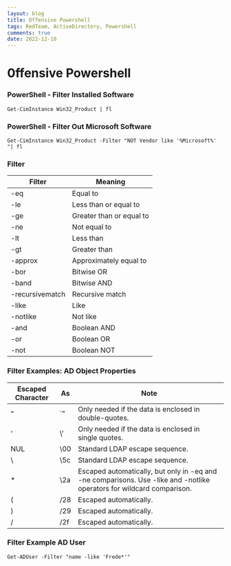 ```yaml
---
layout: blog
title: Offensive Powershell
tags: RedTeam, ActiveDirectory, Powershell
comments: true
date: 2022-12-10
---
```


# 0ffensive Powershell

### PowerShell - Filter Installed Software

    Get-CimInstance Win32_Product | fl
    
### PowerShell - Filter Out Microsoft Software

    Get-CimInstance Win32_Product -Filter "NOT Vendor like '%Microsoft%'  "| fl
    
### Filter

| Filter          | Meaning                  |
|-----------------|--------------------------|
| -eq             | Equal to                 |
| -le             | Less than or equal to    |
| -ge             | Greater than or equal to |
| -ne             | Not equal to             |
| -lt             | Less than                |
| -gt             | Greater than             |
| -approx         | Approximately equal to   |
| -bor            | Bitwise OR               |
| -band           | Bitwise AND              |
| -recursivematch | Recursive match          |
| -like           | Like                     |
| -notlike        | Not like                 |
| -and            | Boolean AND              |
| -or             | Boolean OR               |
| -not            | Boolean NOT              |


### Filter Examples: AD Object Properties

| Escaped Character | As  | Note                                                                                                                  |
|-------------------|-----|-----------------------------------------------------------------------------------------------------------------------|
| “                 | `”  | Only needed if the data is enclosed in double-quotes.                                                                 |
| ‘                 | \’  | Only needed if the data is enclosed in single quotes.                                                                 |
| NUL               | \00 | Standard LDAP escape sequence.                                                                                        |
| \                 | \5c | Standard LDAP escape sequence.                                                                                        |
| *                 | \2a | Escaped automatically, but only in -eq and -ne comparisons. Use -like and -notlike operators for wildcard comparison. |
| (                 | /28 | Escaped automatically.                                                                                                |
| )                 | /29 | Escaped automatically.                                                                                                |
| /                 | /2f | Escaped automatically.                                                                                                |

### Filter Example AD User
    Get-ADUser -Filter "name -like 'Frede*'"
